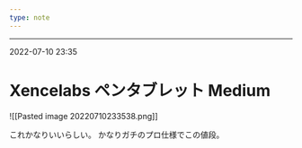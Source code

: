 ```yaml
---
type: note
---
```




---
2022-07-10  23:35

# Xencelabs ペンタブレット Medium

![[Pasted image 20220710233538.png]]

これかなりいいらしい。
かなりガチのプロ仕様でこの値段。